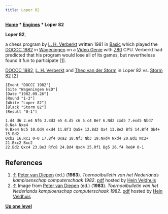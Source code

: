 ```yaml
---
title: Loper 82
---
```

**[Home](Home "Home") \* [Engines](Engines "Engines") \* Loper 82**


**Loper 82**,  

a chess program by [L. H. Verberkt](index.php?title=L._H._Verberkt&action=edit&redlink=1 "L. H. Verberkt (page does not exist)") written 1981 in [Basic](Basic "Basic") which played the [DOCCC 1982](DOCCC_1982 "DOCCC 1982") in [Wageningen](https://en.wikipedia.org/wiki/Wageningen) on a [Video Genie](https://en.wikipedia.org/wiki/Video_Genie) with [Z80](Z80 "Z80") CPU. Verberkt had predicted that his program would lose all of its games, but nevertheless found it fun to participate <a id="cite-note-1" href="#cite-ref-1">[1]</a>. 







 [](File:VerberktvanderStorms.jpg) 
[DOCCC 1982](DOCCC_1982 "DOCCC 1982"), [L. H. Verberkt](index.php?title=L._H._Verberkt&action=edit&redlink=1 "L. H. Verberkt (page does not exist)") and [Theo van der Storm](Theo_van_der_Storm "Theo van der Storm") in Loper 82 vs. [Storm 82](Storm "Storm") <a id="cite-note-2" href="#cite-ref-2">[2]</a>




```
[Event "DOCCC 1982"]
[Site "Wageningen NED"]
[Date "1982.09.26"]
[Round "1-3"]
[White "Loper 82"]
[Black "Storm 82"]
[Result "0-1"]

1.d4 d6 2.e4 Nf6 3.Bd3 e5 4.d5 c6 5.c4 Be7 6.Nd2 cxd5 7.exd5 Nbd7 8.Ne4 Nxe4 
9.Bxe4 Nc5 10.Qd4 exd4 11.Bf3 Qa5+ 12.Bd2 Qa4 13.Be2 Bf5 14.Bf4 Qb4+ 15.Bd2 
Qxb2 16.Rc1 O-O 17.Bf4 Qxa2 18.Nf3 Nb3 19.Nxd4 Nxd4 20.Bd1 Nc2+ 21.Bxc2 Bxc2 
22.Bd2 Qxc4 23.Be3 Rfc8 24.Bd4 Qxd4 25.Rf1 Bg5 26.f4 Re8# 0-1

```

## References


1. <a id="cite-ref-1" href="#cite-note-1">↑</a> [Peter van Diepen](Peter_van_Diepen "Peter van Diepen") (ed.) (**1983**). *Toernooibulletin van het Nederlands kampioenschap computerschaak 1982*. [pdf](http://www.schaakcomputers.nl/hein_veldhuis/database/files/05-1983,%20toernooibulletin%20van%20het%20Nederlands%20kampioenschap%20computerschaak%201982.pdf) hosted by [Hein Veldhuis](Hein_Veldhuis "Hein Veldhuis")
2. <a id="cite-ref-2" href="#cite-note-2">↑</a> Image from [Peter van Diepen](Peter_van_Diepen "Peter van Diepen") (ed.) (**1983**). *Toernooibulletin van het Nederlands kampioenschap computerschaak 1982*. [pdf](http://www.schaakcomputers.nl/hein_veldhuis/database/files/05-1983,%20toernooibulletin%20van%20het%20Nederlands%20kampioenschap%20computerschaak%201982.pdf) hosted by [Hein Veldhuis](Hein_Veldhuis "Hein Veldhuis")

**[Up one level](Engines "Engines")**







 
